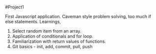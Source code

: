 #Project1

First Javascript application. Caveman style problem solving, too much if else statements.
Learnings,
1. Select random item from an array.
2. Application of conditionals and for loop.
3. Familiarization with return values of functions.
4. Git basics - init, add, commit, pull, push
